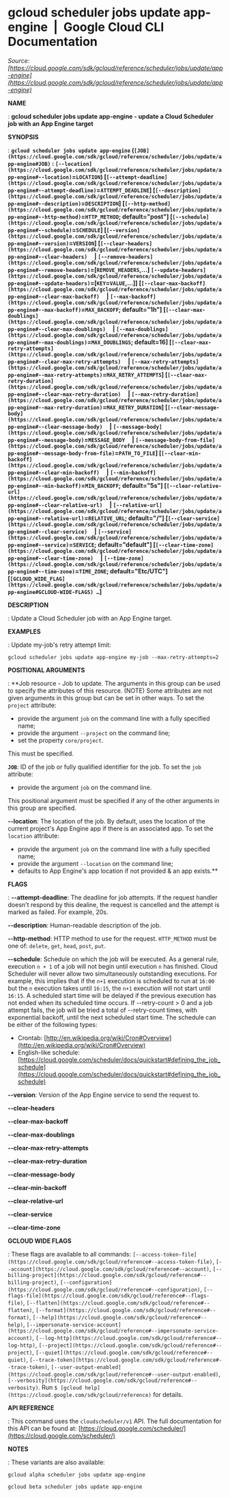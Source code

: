 # gcloud scheduler jobs update app-engine  |  Google Cloud CLI Documentation

*Source: [https://cloud.google.com/sdk/gcloud/reference/scheduler/jobs/update/app-engine](https://cloud.google.com/sdk/gcloud/reference/scheduler/jobs/update/app-engine)*

**NAME**

: **gcloud scheduler jobs update app-engine - update a Cloud Scheduler job with an App Engine target**

**SYNOPSIS**

: **`gcloud scheduler jobs update app-engine` (`[JOB](https://cloud.google.com/sdk/gcloud/reference/scheduler/jobs/update/app-engine#JOB)` : `[--location](https://cloud.google.com/sdk/gcloud/reference/scheduler/jobs/update/app-engine#--location)`=`LOCATION`) [`[--attempt-deadline](https://cloud.google.com/sdk/gcloud/reference/scheduler/jobs/update/app-engine#--attempt-deadline)`=`ATTEMPT_DEADLINE`] [`[--description](https://cloud.google.com/sdk/gcloud/reference/scheduler/jobs/update/app-engine#--description)`=`DESCRIPTION`] [`[--http-method](https://cloud.google.com/sdk/gcloud/reference/scheduler/jobs/update/app-engine#--http-method)`=`HTTP_METHOD`; default="post"] [`[--schedule](https://cloud.google.com/sdk/gcloud/reference/scheduler/jobs/update/app-engine#--schedule)`=`SCHEDULE`] [`[--version](https://cloud.google.com/sdk/gcloud/reference/scheduler/jobs/update/app-engine#--version)`=`VERSION`] [`[--clear-headers](https://cloud.google.com/sdk/gcloud/reference/scheduler/jobs/update/app-engine#--clear-headers)`     | `[--remove-headers](https://cloud.google.com/sdk/gcloud/reference/scheduler/jobs/update/app-engine#--remove-headers)`=[`REMOVE_HEADERS`,…] `[--update-headers](https://cloud.google.com/sdk/gcloud/reference/scheduler/jobs/update/app-engine#--update-headers)`=[`KEY`=`VALUE`,…]] [`[--clear-max-backoff](https://cloud.google.com/sdk/gcloud/reference/scheduler/jobs/update/app-engine#--clear-max-backoff)`     | `[--max-backoff](https://cloud.google.com/sdk/gcloud/reference/scheduler/jobs/update/app-engine#--max-backoff)`=`MAX_BACKOFF`; default="1h"] [`[--clear-max-doublings](https://cloud.google.com/sdk/gcloud/reference/scheduler/jobs/update/app-engine#--clear-max-doublings)`     | `[--max-doublings](https://cloud.google.com/sdk/gcloud/reference/scheduler/jobs/update/app-engine#--max-doublings)`=`MAX_DOUBLINGS`; default=16] [`[--clear-max-retry-attempts](https://cloud.google.com/sdk/gcloud/reference/scheduler/jobs/update/app-engine#--clear-max-retry-attempts)`     | `[--max-retry-attempts](https://cloud.google.com/sdk/gcloud/reference/scheduler/jobs/update/app-engine#--max-retry-attempts)`=`MAX_RETRY_ATTEMPTS`] [`[--clear-max-retry-duration](https://cloud.google.com/sdk/gcloud/reference/scheduler/jobs/update/app-engine#--clear-max-retry-duration)`     | `[--max-retry-duration](https://cloud.google.com/sdk/gcloud/reference/scheduler/jobs/update/app-engine#--max-retry-duration)`=`MAX_RETRY_DURATION`] [`[--clear-message-body](https://cloud.google.com/sdk/gcloud/reference/scheduler/jobs/update/app-engine#--clear-message-body)`     | `[--message-body](https://cloud.google.com/sdk/gcloud/reference/scheduler/jobs/update/app-engine#--message-body)`=`MESSAGE_BODY`     | `[--message-body-from-file](https://cloud.google.com/sdk/gcloud/reference/scheduler/jobs/update/app-engine#--message-body-from-file)`=`PATH_TO_FILE`] [`[--clear-min-backoff](https://cloud.google.com/sdk/gcloud/reference/scheduler/jobs/update/app-engine#--clear-min-backoff)`     | `[--min-backoff](https://cloud.google.com/sdk/gcloud/reference/scheduler/jobs/update/app-engine#--min-backoff)`=`MIN_BACKOFF`; default="5s"] [`[--clear-relative-url](https://cloud.google.com/sdk/gcloud/reference/scheduler/jobs/update/app-engine#--clear-relative-url)`     | `[--relative-url](https://cloud.google.com/sdk/gcloud/reference/scheduler/jobs/update/app-engine#--relative-url)`=`RELATIVE_URL`; default="/"] [`[--clear-service](https://cloud.google.com/sdk/gcloud/reference/scheduler/jobs/update/app-engine#--clear-service)`     | `[--service](https://cloud.google.com/sdk/gcloud/reference/scheduler/jobs/update/app-engine#--service)`=`SERVICE`; default="default"] [`[--clear-time-zone](https://cloud.google.com/sdk/gcloud/reference/scheduler/jobs/update/app-engine#--clear-time-zone)`     | `[--time-zone](https://cloud.google.com/sdk/gcloud/reference/scheduler/jobs/update/app-engine#--time-zone)`=`TIME_ZONE`; default="Etc/UTC"] [`[GCLOUD_WIDE_FLAG](https://cloud.google.com/sdk/gcloud/reference/scheduler/jobs/update/app-engine#GCLOUD-WIDE-FLAGS) …`]**

**DESCRIPTION**

: Update a Cloud Scheduler job with an App Engine target.

**EXAMPLES**

: Update my-job's retry attempt limit:

```
gcloud scheduler jobs update app-engine my-job --max-retry-attempts=2
```

**POSITIONAL ARGUMENTS**

: **Job resource - Job to update. The arguments in this group can be used to specify
the attributes of this resource. (NOTE) Some attributes are not given arguments
in this group but can be set in other ways.
To set the `project` attribute:

- provide the argument `job` on the command line with a fully specified
name;
- provide the argument `--project` on the command line;
- set the property `core/project`.

This must be specified.

**`JOB`**:
ID of the job or fully qualified identifier for the job.
To set the `job` attribute:

- provide the argument `job` on the command line.

This positional argument must be specified if any of the other arguments in this
group are specified.

**--location**:
The location of the job. By default, uses the location of the current project's
App Engine app if there is an associated app.
To set the `location` attribute:

- provide the argument `job` on the command line with a fully specified
name;
- provide the argument `--location` on the command line;
- defaults to App Engine's app location if not provided & an app exists.**

**FLAGS**

: **--attempt-deadline**:
The deadline for job attempts. If the request handler doesn't respond by this
dealine, the request is cancelled and the attempt is marked as failed. For
example, 20s.

**--description**:
Human-readable description of the job.

**--http-method**:
HTTP method to use for the request. `HTTP_METHOD` must be
one of: `delete`, `get`, `head`,
`post`, `put`.

**--schedule**:
Schedule on which the job will be executed.
As a general rule, execution `n + 1` of a job will not begin until
execution `n` has finished. Cloud Scheduler will never allow two
simultaneously outstanding executions. For example, this implies that if the
`n+1` execution is scheduled to run at `16:00` but the
`n` execution takes until `16:15`, the `n+1`
execution will not start until `16:15`. A scheduled start time will
be delayed if the previous execution has not ended when its scheduled time
occurs.
If --retry-count > 0 and a job attempt fails, the job will be tried a total
of --retry-count times, with exponential backoff, until the next scheduled start
time.
The schedule can be either of the following types:

- Crontab: [http://en.wikipedia.org/wiki/Cron#Overview](http://en.wikipedia.org/wiki/Cron#Overview)
- English-like schedule: [https://cloud.google.com/scheduler/docs/quickstart#defining_the_job_schedule](https://cloud.google.com/scheduler/docs/quickstart#defining_the_job_schedule)

**--version**:
Version of the App Engine service to send the request to.

**--clear-headers**

**--clear-max-backoff**

**--clear-max-doublings**

**--clear-max-retry-attempts**

**--clear-max-retry-duration**

**--clear-message-body**

**--clear-min-backoff**

**--clear-relative-url**

**--clear-service**

**--clear-time-zone**

**GCLOUD WIDE FLAGS**

: These flags are available to all commands: `[--access-token-file](https://cloud.google.com/sdk/gcloud/reference#--access-token-file)`,
`[--account](https://cloud.google.com/sdk/gcloud/reference#--account)`, `[--billing-project](https://cloud.google.com/sdk/gcloud/reference#--billing-project)`,
`[--configuration](https://cloud.google.com/sdk/gcloud/reference#--configuration)`,
`[--flags-file](https://cloud.google.com/sdk/gcloud/reference#--flags-file)`,
`[--flatten](https://cloud.google.com/sdk/gcloud/reference#--flatten)`, `[--format](https://cloud.google.com/sdk/gcloud/reference#--format)`, `[--help](https://cloud.google.com/sdk/gcloud/reference#--help)`, `[--impersonate-service-account](https://cloud.google.com/sdk/gcloud/reference#--impersonate-service-account)`,
`[--log-http](https://cloud.google.com/sdk/gcloud/reference#--log-http)`,
`[--project](https://cloud.google.com/sdk/gcloud/reference#--project)`, `[--quiet](https://cloud.google.com/sdk/gcloud/reference#--quiet)`, `[--trace-token](https://cloud.google.com/sdk/gcloud/reference#--trace-token)`, `[--user-output-enabled](https://cloud.google.com/sdk/gcloud/reference#--user-output-enabled)`,
`[--verbosity](https://cloud.google.com/sdk/gcloud/reference#--verbosity)`.
Run `$ [gcloud help](https://cloud.google.com/sdk/gcloud/reference)` for details.

**API REFERENCE**

: This command uses the `cloudscheduler/v1` API. The full documentation
for this API can be found at: [https://cloud.google.com/scheduler/](https://cloud.google.com/scheduler/)

**NOTES**

: These variants are also available:

```
gcloud alpha scheduler jobs update app-engine
```

```
gcloud beta scheduler jobs update app-engine
```